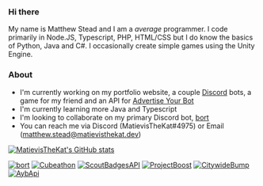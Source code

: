 ### Hi there

My name is Matthew Stead and I am a _average_ programmer. I code primarily in Node.JS, Typescript, PHP, HTML/CSS but I do know the basics of Python, Java and C#. I occasionally create simple games using the Unity Engine.

### About
- I'm currently working on my portfolio website, a couple [Discord](https://discord.com) bots, a game for my friend and an API for [Advertise Your Bot](https://ayblisting.com)
- I'm currently learning more Java and Typescript
- I'm looking to collaborate on my primary Discord bot, [bort](https://github.com/MatievisTheKat/bort)
- You can reach me via Discord (MatievisTheKat#4975) or Email (matthew.stead@matievisthekat.dev)

[![MatievisTheKat's GitHub stats](https://github-readme-stats.vercel.app/api?username=MatievisTheKat&theme=dark)](https://github.com/MatievisTheKat)

[![bort](https://github-readme-stats.vercel.app/api/pin/?username=MatievisTheKat&repo=bort&show_icons=true)](https://github.com/MatievisTheKat/bort)
[![Cubeathon](https://github-readme-stats.vercel.app/api/pin/?username=MatievisTheKat&repo=Cubeathon)](https://github.com/MatievisTheKat/Cubeathon)
[![ScoutBadgesAPI](https://github-readme-stats.vercel.app/api/pin/?username=MatievisTheKat&repo=ScoutBadgesAPI)](https://github.com/MatievisTheKat/ScoutBadgesAPI)
[![ProjectBoost](https://github-readme-stats.vercel.app/api/pin/?username=MatievisTheKat&repo=ProjectBoost)](https://github.com/MatievisTheKat/ProjectBoost)
[![CitywideBump](https://github-readme-stats.vercel.app/api/pin/?username=AdvertiseYourBot&repo=citywide-bump)](https://github.com/AdvertiseYourBot/citywide-bump)
[![AybApi](https://github-readme-stats.vercel.app/api/pin/?username=AdvertiseYourBot&repo=ayb-api)](https://github.com/AdvertiseYourBot/ayb-api)
